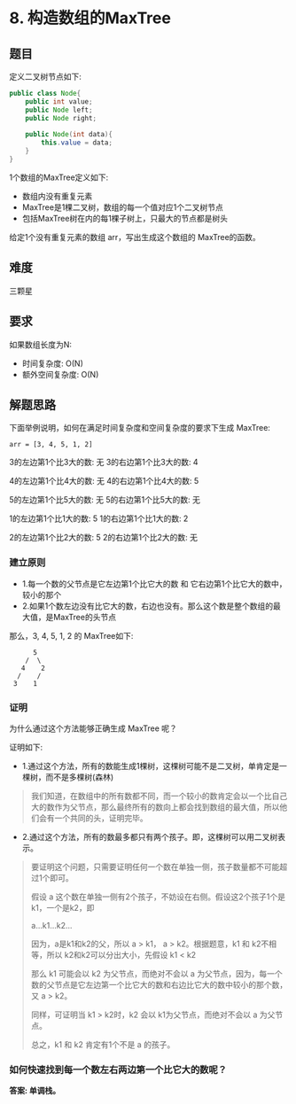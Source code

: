 # 8. 构造数组的MaxTree

## 题目

定义二叉树节点如下:
```java
public class Node{
    public int value;
    public Node left;
    public Node right;
    
    public Node(int data){
        this.value = data;
    }
}
```

1个数组的MaxTree定义如下:
* 数组内没有重复元素
* MaxTree是1棵二叉树，数组的每一个值对应1个二叉树节点
* 包括MaxTree树在内的每1棵子树上，只最大的节点都是树头

给定1个没有重复元素的数组 arr，写出生成这个数组的 MaxTree的函数。


## 难度
三颗星


## 要求
如果数组长度为N:
* 时间复杂度: O(N)
* 额外空间复杂度: O(N)


## 解题思路

下面举例说明，如何在满足时间复杂度和空间复杂度的要求下生成 MaxTree:

```
arr = [3, 4, 5, 1, 2]
```

3的左边第1个比3大的数: 无   3的右边第1个比3大的数: 4

4的左边第1个比4大的数: 无   4的右边第1个比4大的数: 5

5的左边第1个比5大的数: 无   5的右边第1个比5大的数: 无

1的左边第1个比1大的数: 5   1的右边第1个比1大的数: 2

2的左边第1个比2大的数: 5   2的右边第1个比2大的数: 无


### 建立原则
* 1.每一个数的父节点是它左边第1个比它大的数 和 它右边第1个比它大的数中，较小的那个
* 2.如果1个数左边没有比它大的数，右边也没有。那么这个数是整个数组的最大值，是MaxTree的头节点

那么，3, 4, 5, 1, 2 的 MaxTree如下:
```
      5
    /  \
   4    2
  /    /
 3    1 
```

### 证明
为什么通过这个方法能够正确生成 MaxTree 呢？

证明如下:
* 1.通过这个方法，所有的数能生成1棵树，这棵树可能不是二叉树，单肯定是一棵树，而不是多棵树(森林)

> 我们知道，在数组中的所有数都不同，而一个较小的数肯定会以一个比自己大的数作为父节点，那么最终所有的数向上都会找到数组的最大值，所以他们会有一个共同的头，证明完毕。

* 2.通过这个方法，所有的数最多都只有两个孩子。即，这棵树可以用二叉树表示。

> 要证明这个问题，只需要证明任何一个数在单独一侧，孩子数量都不可能超过1个即可。
> 
> 假设 a 这个数在单独一侧有2个孩子，不妨设在右侧。假设这2个孩子1个是k1，一个是k2，即
> 
> a...k1...k2...
> 
> 因为，a是k1和k2的父，所以 a > k1， a > k2。根据题意，k1 和 k2不相等，所以 k2和k2可以分出大小，先假设 k1 < k2
> 
> 那么 k1 可能会以 k2 为父节点，而绝对不会以 a 为父节点，因为，每一个数的父节点是它左边第一个比它大的数和右边比它大的数中较小的那个数，又 a > k2。
> 
> 同样，可证明当 k1 > k2时，k2 会以 k1为父节点，而绝对不会以 a 为父节点。
>
> 总之，k1 和 k2 肯定有1个不是 a 的孩子。


### 如何快速找到每一个数左右两边第一个比它大的数呢？
**答案: 单调栈。**


